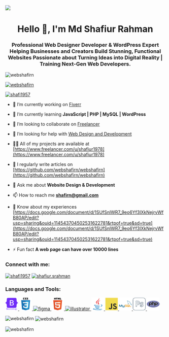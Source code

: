 <img src="https://i.ibb.co/qFktwdgW/Brown-Black-Geometric-Personal-Branding-Linked-In-Banner-1.png">
<h1 align="center">Hello 👋, I'm Md Shafiur Rahman</h1>
<h3 align="center">Professional Web Designer Developer & WordPress Expert Helping Businesses and Creators Build Stunning, Functional Websites Passionate about Turning Ideas into Digital Reality | Training Next-Gen Web Developers.</h3>

<p align="left"> <img src="https://komarev.com/ghpvc/?username=webshafirn&label=Profile%20views&color=0e75b6&style=flat" alt="webshafirn" /> </p>

<p align="left"> <a href="https://github.com/ryo-ma/github-profile-trophy"><img src="https://github-profile-trophy.vercel.app/?username=webshafirn" alt="webshafirn" /></a> </p>

<p align="left"> <a href="https://twitter.com/shafi1957" target="blank"><img src="https://img.shields.io/twitter/follow/shafi1957?logo=twitter&style=for-the-badge" alt="shafi1957" /></a> </p>

- 🔭 I’m currently working on [Fiverr](https://www.fiverr.com/shafiurrahman_5/buying?source=avatar_menu_profile)

- 🌱 I’m currently learning **JavaScript | PHP | MySQL | WordPress**

- 👯 I’m looking to collaborate on [Freelancer](https://www.freelancer.com/u/shafiur1978)

- 🤝 I’m looking for help with [Web Design and Development](https://www.freelancer.com/u/shafiur1978)

- 👨‍💻 All of my projects are available at [https://www.freelancer.com/u/shafiur1978](https://www.freelancer.com/u/shafiur1978)

- 📝 I regularly write articles on [https://github.com/webshafirn/webshafirn](https://github.com/webshafirn/webshafirn)

- 💬 Ask me about **Website Design & Development**

- 📫 How to reach me **shafirn@gmail.com**

- 📄 Know about my experiences [https://docs.google.com/document/d/1SUfSnlWR7_9eo6Yf3lXkNejrvWfB80AP/edit?usp=sharing&ouid=114543704502531622781&rtpof=true&sd=true](https://docs.google.com/document/d/1SUfSnlWR7_9eo6Yf3lXkNejrvWfB80AP/edit?usp=sharing&ouid=114543704502531622781&rtpof=true&sd=true)

- ⚡ Fun fact **A web page can have over 10000 lines**

<h3 align="left">Connect with me:</h3>
<p align="left">
<a href="https://twitter.com/shafi1957" target="blank"><img align="center" src="https://raw.githubusercontent.com/rahuldkjain/github-profile-readme-generator/master/src/images/icons/Social/twitter.svg" alt="shafi1957" height="30" width="40" /></a>
<a href="https://fb.com/shafiur.srahman" target="blank"><img align="center" src="https://raw.githubusercontent.com/rahuldkjain/github-profile-readme-generator/master/src/images/icons/Social/facebook.svg" alt="shafiur.srahman" height="30" width="40" /></a>
</p>

<h3 align="left">Languages and Tools:</h3>
<p align="left"> <a href="https://getbootstrap.com" target="_blank" rel="noreferrer"> <img src="https://raw.githubusercontent.com/devicons/devicon/master/icons/bootstrap/bootstrap-plain-wordmark.svg" alt="bootstrap" width="40" height="40"/> </a> <a href="https://www.w3schools.com/css/" target="_blank" rel="noreferrer"> <img src="https://raw.githubusercontent.com/devicons/devicon/master/icons/css3/css3-original-wordmark.svg" alt="css3" width="40" height="40"/> </a> <a href="https://www.figma.com/" target="_blank" rel="noreferrer"> <img src="https://www.vectorlogo.zone/logos/figma/figma-icon.svg" alt="figma" width="40" height="40"/> </a> <a href="https://www.w3.org/html/" target="_blank" rel="noreferrer"> <img src="https://raw.githubusercontent.com/devicons/devicon/master/icons/html5/html5-original-wordmark.svg" alt="html5" width="40" height="40"/> </a> <a href="https://www.adobe.com/in/products/illustrator.html" target="_blank" rel="noreferrer"> <img src="https://www.vectorlogo.zone/logos/adobe_illustrator/adobe_illustrator-icon.svg" alt="illustrator" width="40" height="40"/> </a> <a href="https://www.java.com" target="_blank" rel="noreferrer"> <img src="https://raw.githubusercontent.com/devicons/devicon/master/icons/java/java-original.svg" alt="java" width="40" height="40"/> </a> <a href="https://developer.mozilla.org/en-US/docs/Web/JavaScript" target="_blank" rel="noreferrer"> <img src="https://raw.githubusercontent.com/devicons/devicon/master/icons/javascript/javascript-original.svg" alt="javascript" width="40" height="40"/> </a> <a href="https://www.mysql.com/" target="_blank" rel="noreferrer"> <img src="https://raw.githubusercontent.com/devicons/devicon/master/icons/mysql/mysql-original-wordmark.svg" alt="mysql" width="40" height="40"/> </a> <a href="https://www.photoshop.com/en" target="_blank" rel="noreferrer"> <img src="https://raw.githubusercontent.com/devicons/devicon/master/icons/photoshop/photoshop-line.svg" alt="photoshop" width="40" height="40"/> </a> <a href="https://www.php.net" target="_blank" rel="noreferrer"> <img src="https://raw.githubusercontent.com/devicons/devicon/master/icons/php/php-original.svg" alt="php" width="40" height="40"/> </a> </p>

<p><img align="left" src="https://github-readme-stats.vercel.app/api/top-langs?username=webshafirn&show_icons=true&locale=en&layout=compact" alt="webshafirn" /></p>

<p>&nbsp;<img align="center" src="https://github-readme-stats.vercel.app/api?username=webshafirn&show_icons=true&locale=en" alt="webshafirn" /></p>

<p><img align="center" src="https://github-readme-streak-stats.herokuapp.com/?user=webshafirn&" alt="webshafirn" /></p>


